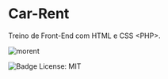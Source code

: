 # Car-Rent
Treino de Front-End com HTML e CSS &lt;PHP>.

![morent](https://user-images.githubusercontent.com/71740181/186669019-34988063-8f1f-4968-805a-bf24aa65e5bc.svg)

![Badge License: MIT](https://img.shields.io/github/license/darlangui/e-commerce?style=for-the-badge)
